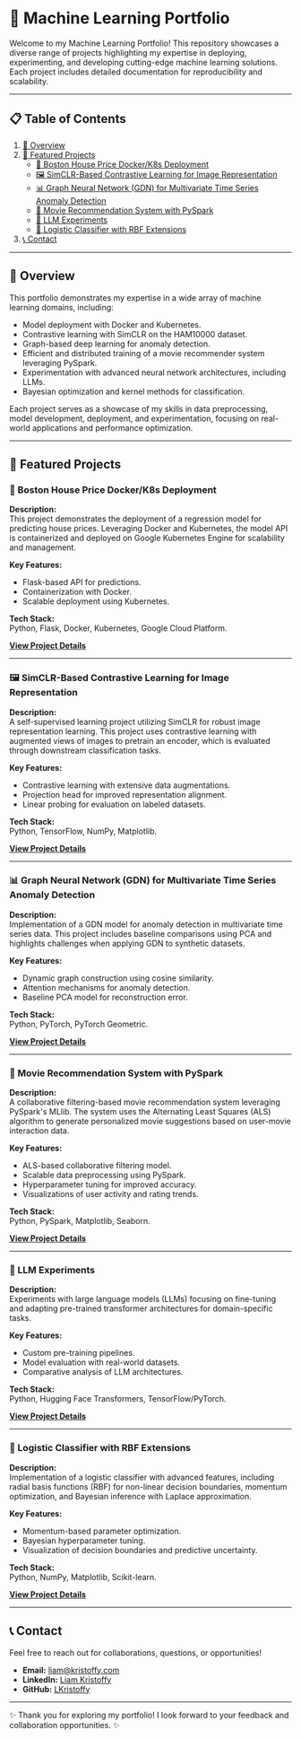 # 🚀 Machine Learning Portfolio

Welcome to my Machine Learning Portfolio! This repository showcases a diverse range of projects highlighting my expertise in deploying, experimenting, and developing cutting-edge machine learning solutions. Each project includes detailed documentation for reproducibility and scalability.

---

## 📋 Table of Contents

1. [📖 Overview](#-overview)  
2. [🌟 Featured Projects](#-featured-projects)  
   - [🏡 Boston House Price Docker/K8s Deployment](#-boston-house-price-dockerk8s-deployment)
   - [🖼️ SimCLR-Based Contrastive Learning for Image Representation](-simclr-based-contrastive-learning-for-image-representation)
   - [📊 Graph Neural Network (GDN) for Multivariate Time Series Anomaly Detection](#-graph-neural-network-gdn-for-multivariate-time-series-anomaly-detection)
   - [🎥 Movie Recommendation System with PySpark](#-movie-recommendation-system-with-pyspark)
   - [🤖 LLM Experiments](#-llm-experiments)  
   - [🧠 Logistic Classifier with RBF Extensions](#-logistic-classifier-with-rbf-extensions)  
3. [📞 Contact](#-contact)  

---

## 📖 Overview

This portfolio demonstrates my expertise in a wide array of machine learning domains, including:  
- Model deployment with Docker and Kubernetes.
- Contrastive learning with SimCLR on the HAM10000 dataset.
- Graph-based deep learning for anomaly detection.
- Efficient and distributed training of a movie recommender system leveraging PySpark.
- Experimentation with advanced neural network architectures, including LLMs.  
- Bayesian optimization and kernel methods for classification.  

Each project serves as a showcase of my skills in data preprocessing, model development, deployment, and experimentation, focusing on real-world applications and performance optimization.

---

## 🌟 Featured Projects

### 🏡 Boston House Price Docker/K8s Deployment

**Description:**  
This project demonstrates the deployment of a regression model for predicting house prices. Leveraging Docker and Kubernetes, the model API is containerized and deployed on Google Kubernetes Engine for scalability and management.  

**Key Features:**  
- Flask-based API for predictions.  
- Containerization with Docker.  
- Scalable deployment using Kubernetes.  

**Tech Stack:**  
Python, Flask, Docker, Kubernetes, Google Cloud Platform.  

[**View Project Details**](./DeploymentProject)

---

### 🖼️ SimCLR-Based Contrastive Learning for Image Representation

**Description:**  
A self-supervised learning project utilizing SimCLR for robust image representation learning. This project uses contrastive learning with augmented views of images to pretrain an encoder, which is evaluated through downstream classification tasks.  

**Key Features:**  
- Contrastive learning with extensive data augmentations.  
- Projection head for improved representation alignment.  
- Linear probing for evaluation on labeled datasets.  

**Tech Stack:**  
Python, TensorFlow, NumPy, Matplotlib.  

[**View Project Details**](./SimCLR_HAM10000)


---

### 📊 Graph Neural Network (GDN) for Multivariate Time Series Anomaly Detection

**Description:**  
Implementation of a GDN model for anomaly detection in multivariate time series data. This project includes baseline comparisons using PCA and highlights challenges when applying GDN to synthetic datasets.  

**Key Features:**  
- Dynamic graph construction using cosine similarity.  
- Attention mechanisms for anomaly detection.  
- Baseline PCA model for reconstruction error.  

**Tech Stack:**  
Python, PyTorch, PyTorch Geometric.  

[**View Project Details**](./GDN_Anomaly_Detection)

---
### 🎥 Movie Recommendation System with PySpark

**Description:**  
A collaborative filtering-based movie recommendation system leveraging PySpark's MLlib. The system uses the Alternating Least Squares (ALS) algorithm to generate personalized movie suggestions based on user-movie interaction data.  

**Key Features:**  
- ALS-based collaborative filtering model.  
- Scalable data preprocessing using PySpark.  
- Hyperparameter tuning for improved accuracy.  
- Visualizations of user activity and rating trends.  

**Tech Stack:**  
Python, PySpark, Matplotlib, Seaborn.  

[**View Project Details**](./PySpark_Projects/MovieRecommender)

---
### 🤖 LLM Experiments

**Description:**  
Experiments with large language models (LLMs) focusing on fine-tuning and adapting pre-trained transformer architectures for domain-specific tasks.  

**Key Features:**  
- Custom pre-training pipelines.  
- Model evaluation with real-world datasets.  
- Comparative analysis of LLM architectures.  

**Tech Stack:**  
Python, Hugging Face Transformers, TensorFlow/PyTorch.  

[**View Project Details**](./LLMExperiments)

---

### 🧠 Logistic Classifier with RBF Extensions

**Description:**  
Implementation of a logistic classifier with advanced features, including radial basis functions (RBF) for non-linear decision boundaries, momentum optimization, and Bayesian inference with Laplace approximation.  

**Key Features:**  
- Momentum-based parameter optimization.  
- Bayesian hyperparameter tuning.  
- Visualization of decision boundaries and predictive uncertainty.  

**Tech Stack:**  
Python, NumPy, Matplotlib, Scikit-learn.  

[**View Project Details**](./Laplace_Bayesian_Logisitc_Classifier)

---

## 📞 Contact

Feel free to reach out for collaborations, questions, or opportunities!  

- **Email:** liam@kristoffy.com  
- **LinkedIn:** [Liam Kristoffy](https://www.linkedin.com/in/liam-kristoffy/)  
- **GitHub:** [LKristoffy](https://github.com/LKristoffy)  

---

✨ Thank you for exploring my portfolio! I look forward to your feedback and collaboration opportunities. ✨
